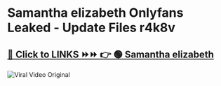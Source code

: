 
 # Samantha elizabeth Onlyfans Leaked - Update Files r4k8v

## <h2><a href="https://clipsfans.com/Samantha_elizabeth&ref=git">🔗 Click to LINKS ⏩⏩ 👉 🟢 Samantha elizabeth </a></h2>

<a href="https://clipsfans.com/Samantha_elizabeth&ref=git" rel="nofollow" data-target="animated-image.originalLink"><img src="https://i.ibb.co.com/xMMVF88/686577567.gif" alt="Viral Video Original" style="max-width: 100%; display: inline-block;" data-target="animated-image.originalImage"></a>


